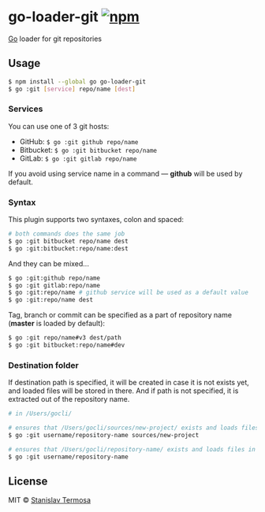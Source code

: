 # go-loader-git [![npm](https://img.shields.io/npm/v/go-loader-git.svg?style=flat-square)](https://www.npmjs.com/package/go-loader-git)

[Go](https://www.npmjs.com/package/go) loader for git repositories

## Usage

```bash
$ npm install --global go go-loader-git
$ go :git [service] repo/name [dest]
```

### Services

You can use one of 3 git hosts:

- GitHub: `$ go :git github repo/name`
- Bitbucket: `$ go :git bitbucket repo/name`
- GitLab: `$ go :git gitlab repo/name`

If you avoid using service name in a command — **github** will be used by default.

### Syntax

This plugin supports two syntaxes, colon and spaced:

```bash
# both commands does the same job
$ go :git bitbucket repo/name dest
$ go :git:bitbucket:repo/name:dest
```

And they can be mixed...

```bash
$ go :git:github repo/name
$ go :git gitlab:repo/name
$ go :git:repo/name # github service will be used as a default value
$ go :git:repo/name dest
```

Tag, branch or commit can be specified as a part of repository name (**master** is loaded by default):

```bash
$ go :git repo/name#v3 dest/path
$ go :git bitbucket:repo/name#dev
```

### Destination folder

If destination path is specified, it will be created in case it is not exists yet, and loaded files will be stored in there. And if path is not specified, it is extracted out of the repository name.

```bash
# in /Users/gocli/

# ensures that /Users/gocli/sources/new-project/ exists and loads files in there
$ go :git username/repository-name sources/new-project

# ensures that /Users/gocli/repository-name/ exists and loads files in there
$ go :git username/repository-name
```

## License

MIT © [Stanislav Termosa](https://github.com/termosa)

